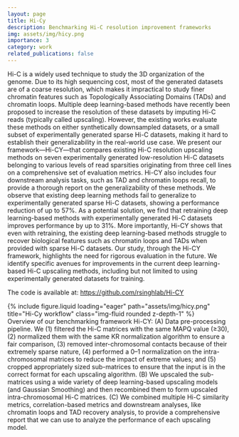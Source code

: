 ```yaml
---
layout: page
title: Hi-Cy
description: Benchmarking Hi-C resolution improvement frameworks
img: assets/img/hicy.png
importance: 3
category: work
related_publications: false
---
```


Hi-C is a widely used technique to study the 3D organization of the genome. Due to its high sequencing cost, most of the generated datasets are of a coarse resolution, which makes it impractical to study finer chromatin features such as Topologically Associating Domains (TADs) and chromatin loops. Multiple deep learning-based methods have recently been proposed to increase the resolution of these datasets by imputing Hi-C reads (typically called upscaling). However, the existing works evaluate these methods on either synthetically downsampled datasets, or a small subset of experimentally generated sparse Hi-C datasets, making it hard to establish their generalizability in the real-world use case. We present our framework—Hi-CY—that compares existing Hi-C resolution upscaling methods on seven experimentally generated low-resolution Hi-C datasets belonging to various levels of read sparsities originating from three cell lines on a comprehensive set of evaluation metrics. Hi-CY also includes four downstream analysis tasks, such as TAD and chromatin loops recall, to provide a thorough report on the generalizability of these methods. We observe that existing deep learning methods fail to generalize to experimentally generated sparse Hi-C datasets, showing a performance reduction of up to 57%. As a potential solution, we find that retraining deep learning-based methods with experimentally generated Hi-C datasets improves performance by up to 31%. More importantly, Hi-CY shows that even with retraining, the existing deep learning-based methods struggle to recover biological features such as chromatin loops and TADs when provided with sparse Hi-C datasets. Our study, through the Hi-CY framework, highlights the need for rigorous evaluation in the future. We identify specific avenues for improvements in the current deep learning-based Hi-C upscaling methods, including but not limited to using experimentally generated datasets for training.

The code is available at: https://github.com/rsinghlab/Hi-CY

<div class="row">
    <div class="col-sm mt-3 mt-md-0">
        {% include figure.liquid loading="eager" path="assets/img/hicy.png" title="Hi-Cy workflow" class="img-fluid rounded z-depth-1" %}
    </div>
</div>
<div class="caption">
    Overview of our benchmarking framework Hi-CY: (A) Data pre-processing pipeline. We (1) filtered the Hi-C matrices with the same MAPQ value (≥30), (2) normalized them with the same KR normalization algorithm to ensure a fair comparison, (3) removed inter-chromosomal contacts because of their extremely sparse nature, (4) performed a 0–1 normalization on the intra-chromosomal matrices to reduce the impact of extreme values; and (5) cropped appropriately sized sub-matrices to ensure that the input is in the correct format for each upscaling algorithm. (B) We upscaled the sub-matrices using a wide variety of deep learning-based upscaling models (and Gaussian Smoothing) and then recombined them to form upscaled intra-chromosomal Hi-C matrices. (C) We combined multiple Hi-C similarity metrics, correlation-based metrics and downstream analyses, like chromatin loops and TAD recovery analysis, to provide a comprehensive report that we can use to analyze the performance of each upscaling model.
</div>
